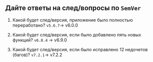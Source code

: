 ## Дайте ответы на след/вопросы по `SemVer`

1. Какой будет след/версия, приложение было полностью переработано?
`v5.6.7`-> v6.0.0

2. Какой будет след/версия, если было добавлено пять новых функций?
`v6.8.4` -> v6.9.0

3. Какой будет след/версия, если было исправлено 12 недочетов (багов)?
`v7.2.1`-> v7.2.2